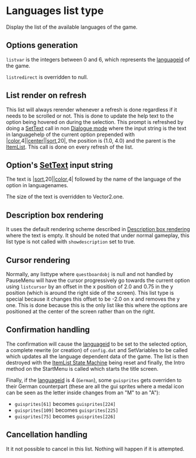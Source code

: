 # Languages list type

Display the list of the available languages of the game.

## Options generation

`listvar` is the integers between 0 and 6, which represents the [languageid](../../SetText/languageid.md) of the game.

`listredirect` is overridden to null.

## List render on refresh

This list will always rerender whenever a refresh is done regardless if it needs to be scrolled or not. This is done to update the help text to the option being hovered on during the selection. This prompt is refreshed by doing a [SetText](../../SetText/SetText.md) call in non [Dialogue mode](../../SetText/Dialogue%20mode.md) where the input string is the text in languagehelp of the current option prepended with |[color](../../SetText/Individual%20commands/Color.md),4||[center](../../SetText/Individual%20commands/Center.md)\||[sort](../../SetText/Individual%20commands/Sort.md),20|, the position is (1.0, 4.0) and the parent is the [ItemList](../ItemList.md). This call is done on every refresh of the list.

## Option's [SetText](../../SetText/SetText.md) input string

The text is |[sort](../../SetText/Individual%20commands/Sort.md),20||[color](../../SetText/Individual%20commands/Color.md),4| followed by the name of the language of the option in languagenames.

The size of the text is overridden to Vector2.one.

## Description box rendering

It uses the default rendering scheme described in [Description box rendering](../ShowItemList%20Life%20Cycle/Description%20box%20rendering.md) where the text is empty. It should be noted that under normal gameplay, this list type is not called with `showdescription` set to true.

## Cursor rendering

Normally, any listtype where `questboardobj` is null and not handled by PauseMenu will have the cursor progressively go towards the current option using `listcursor` by an offset in the x position of 2.0 and 0.75 in the y position (which is around the right side of the screen). This list type is special because it changes this offset to be -2.0 on x and removes the y one. This is done because this is the only list like this where the options are positioned at the center of the screen rather than on the right.

## Confirmation handling

The confirmation will cause the [languageid](../../SetText/languageid.md) to be set to the selected option, a complete rewrite (or creation) of `config.dat` and SetVariables to be called which updates all the language dependent data of the game. The list is then destroyed with the [ItemList State Machine](../ItemList%20State%20Machine.md) being reset and finally, the Intro method on the StartMenu is called which starts the title screen.

Finally, if the [languageid](../../SetText/languageid.md) is 4 (`German`), some `guisprites` gets overriden to their German counterpart (these are all the gui sprites where a medal icon can be seen as the letter inside changes from an "M" to an "A"):

- `guisprites[61]` becomes `guisprites[224]`
- `guisprites[109]` becomes `guisprites[225]`
- `guisprites[75]` becomes `guisprites[226]`

## Cancellation handling

It it not possible to cancel in this list. Nothing will happen if it is attempted.
